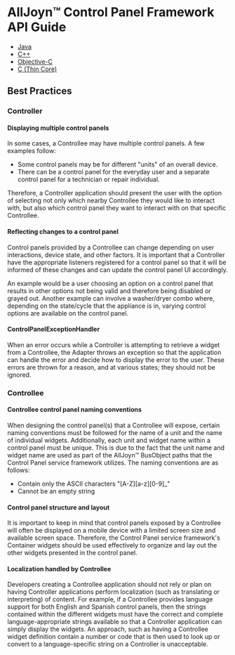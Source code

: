 # AllJoyn&trade; Control Panel Framework API Guide

* [Java][controlpanel-java]
* [C++][controlpanel-cpp]
* [Objective-C][controlpanel-objc]
* [C (Thin Core)][controlpanel-c-thin]

## Best Practices

### Controller

#### Displaying multiple control panels

In some cases, a Controllee may have multiple control panels.
A few examples follow:

* Some control panels may be for different "units" of an
overall device.
* There can be a control panel for the everyday user and
a separate control panel for a technician or repair individual.

Therefore, a Controller application should present the
user with the option of selecting not only which nearby
Controllee they would like to interact with, but also which
control panel they want to interact with on that specific Controllee.

#### Reflecting changes to a control panel

Control panels provided by a Controllee can change depending
on user interactions, device state, and other factors. It is
important that a Controller have the appropriate listeners
registered for a control panel so that it will be informed
of these changes and can update the control panel UI accordingly.

An example would be a user choosing an option on a control
panel that results in other options not being valid and
therefore being disabled or grayed out. Another example can
involve a washer/dryer combo where, depending on the state/cycle
that the appliance is in, varying control options are available
on the control panel.

#### ControlPanelExceptionHandler

When an error occurs while a Controller is attempting to
retrieve a widget from a Controllee, the Adapter throws an
exception so that the application can handle the error and
decide how to display the error to the user. These errors
are thrown for a reason, and at various states; they should
not be ignored.

### Controllee

#### Controllee control panel naming conventions

When designing the control panel(s) that a Controllee will
expose, certain naming conventions must be followed for the
name of a unit and the name of individual widgets. Additionally,
each unit and widget name within a control panel must be unique.
This is due to the fact that the unit name and widget name
are used as part of the AllJoyn&trade; BusObject paths that the Control
Panel service framework utilizes. The naming conventions are as follows:

* Contain only the ASCII characters "[A-Z][a-z][0-9]\_"
* Cannot be an empty string

#### Control panel structure and layout

It is important to keep in mind that control panels exposed by a
Controllee will often be displayed on a mobile device with a
limited screen size and available screen space. Therefore, the
Control Panel service framework's Container widgets should be
used effectively to organize and lay out the other widgets
presented in the control panel.

#### Localization handled by Controllee

Developers creating a Controllee application should not
rely or plan on having Controller applications perform
localization (such as translating or interpreting) of content.
For example, if a Controllee provides language support for
both English and Spanish control panels, then the strings
contained within the different widgets must have the correct
and complete language-appropriate strings available so that a
Controller application can simply display the widgets.
An approach, such as having a Controllee widget definition
contain a number or code that is then used to look up or
convert to a language-specific string on a Controller is unacceptable.




[controlpanel-java]: /develop/api-guide/controlpanel/java
[controlpanel-cpp]: /develop/api-guide/controlpanel/cpp
[controlpanel-objc]: /develop/api-guide/controlpanel/objc
[controlpanel-c-thin]: /develop/api-guide/controlpanel/c-thin
